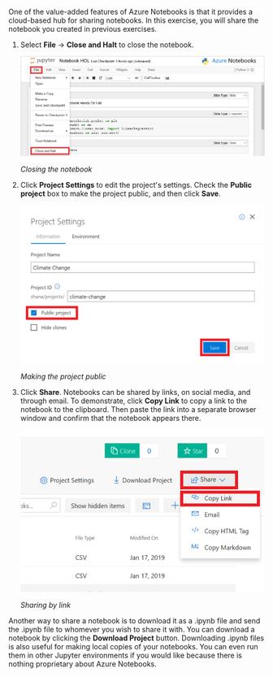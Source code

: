 One of the value-added features of Azure Notebooks is that it provides a cloud-based hub for sharing notebooks. In this exercise, you will share the notebook you created in previous exercises.

1. Select **File** -> **Close and Halt** to close the notebook.

    ![Closing the notebook](../media/7-share-1.png)

    _Closing the notebook_

1. Click **Project Settings** to edit the project's settings. Check the **Public project** box to make the project public, and then click **Save**.

    ![Making the project public](../media/7-share-2.png)

    _Making the project public_

1. Click **Share**. Notebooks can be shared by links, on social media, and through email. To demonstrate, click **Copy Link** to copy a link to the notebook to the clipboard. Then paste the link into a separate browser window and confirm that the notebook appears there.

    ![Sharing by link](../media/7-share-3.png)

    _Sharing by link_

Another way to share a notebook is to download it as a .ipynb file and send the .ipynb file to whomever you wish to share it with. You can download a notebook by clicking the **Download Project** button. Downloading .ipynb files is also useful for making local copies of your notebooks. You can even run them in other Jupyter environments if you would like because there is nothing proprietary about Azure Notebooks.